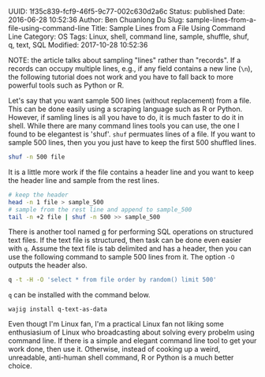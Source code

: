 UUID: 1f35c839-fcf9-46f5-9c77-002c630d2a6c
Status: published
Date: 2016-06-28 10:52:36
Author: Ben Chuanlong Du
Slug: sample-lines-from-a-file-using-command-line
Title: Sample Lines from a File Using Command Line
Category: OS
Tags: Linux, shell, command line, sample, shuffle, shuf, q, text, SQL
Modified: 2017-10-28 10:52:36


NOTE: the article talks about sampling "lines" rather than "records". 
If a records can occupy multiple lines, 
e.g., if any field contains a new line (`\n`),
the following tutorial does not work 
and you have to fall back to more powerful tools such as Python or R.

Let's say that you want sample 500 lines (without replacement) from a file.
This can be done easily using a scraping language such as R or Python. 
However, if samling lines is all you have to do,
it is much faster to do it in shell. 
While there are many command lines tools you can use, 
the one I found to be elegantest is 'shuf'.
`shuf` permuates lines of a file. 
If you want to sample 500 lines, 
then you you just have to keep the first 500 shuffled lines.
```sh
shuf -n 500 file
```
It is a little more work if the file contains a header line
and you want to keep the header line and sample from the rest lines.
```sh
# keep the header
head -n 1 file > sample_500
# sample from the rest line and append to sample_500
tail -n +2 file | shuf -n 500 >> sample_500
```
There is another tool named [q](http://harelba.github.io/q/)
for performing SQL operations on structured text files. 
If the text file is structured,
then task can be done even easier with `q`.
Assume the text file is tab delimited and has a header, 
then you can use the following command to sample 500 lines from it.
The option `-O` outputs the header also.
```sh
q -t -H -O 'select * from file order by random() limit 500'
```
`q` can be installed with the command below. 
```
wajig install q-text-as-data
```

Even thougt I'm Linux fan, 
I'm a practical Linux fan 
not liking some enthusiasium of Linux 
who broadcasting about solving every probelm using command line.
If there is a simple and elegant command line tool to get your work done,
then use it. 
Otherwise, instead of cooking up a weird, unreadable, anti-human shell command, 
R or Python is a much better choice.
